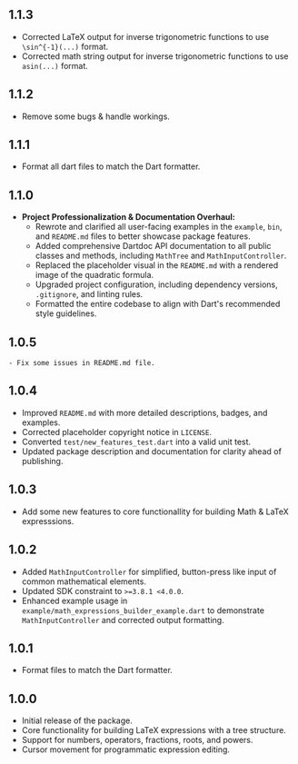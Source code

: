 ## 1.1.3
  - Corrected LaTeX output for inverse trigonometric functions to use `\sin^{-1}(...)` format.
  - Corrected math string output for inverse trigonometric functions to use `asin(...)` format.

## 1.1.2
  - Remove some bugs & handle workings.

## 1.1.1
  - Format all dart files to match the Dart formatter.

## 1.1.0
- **Project Professionalization & Documentation Overhaul:**
  - Rewrote and clarified all user-facing examples in the `example`, `bin`, and `README.md` files to better showcase package features.
  - Added comprehensive Dartdoc API documentation to all public classes and methods, including `MathTree` and `MathInputController`.
  - Replaced the placeholder visual in the `README.md` with a rendered image of the quadratic formula.
  - Upgraded project configuration, including dependency versions, `.gitignore`, and linting rules.
  - Formatted the entire codebase to align with Dart's recommended style guidelines.

## 1.0.5
    - Fix some issues in README.md file.

## 1.0.4
- Improved `README.md` with more detailed descriptions, badges, and examples.
- Corrected placeholder copyright notice in `LICENSE`.
- Converted `test/new_features_test.dart` into a valid unit test.
- Updated package description and documentation for clarity ahead of publishing.

## 1.0.3
- Add some new features to core functionallity for building Math & LaTeX expresssions.

## 1.0.2
- Added `MathInputController` for simplified, button-press like input of common mathematical elements.
- Updated SDK constraint to `>=3.8.1 <4.0.0`.
- Enhanced example usage in `example/math_expressions_builder_example.dart` to demonstrate `MathInputController` and corrected output formatting.

## 1.0.1
- Format files to match the Dart formatter.

## 1.0.0
- Initial release of the package.
- Core functionality for building LaTeX expressions with a tree structure.
- Support for numbers, operators, fractions, roots, and powers.
- Cursor movement for programmatic expression editing.
